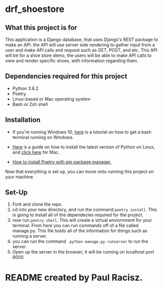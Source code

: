 # drf_shoestore

<h2> What this project is for </h2>
<p> This application is a Django database, that uses Django's REST package to make an API. the API will use server side rendering to gather input from a user and make API calls and request such as GET, POST, and etc. This API will be for a shoe store demo, the users will be able to make API calls to view and render specific shoes, with information regarding them.
  
  
<h2> Dependencies required for this project </h2>
<ul>
  <li>Python 3.8.2</li>
  <li>Poetry</li>
  <li>Linux-based or Mac operating system</li>
  <li>Bash or Zsh shell</li>
  </ul>

<h2> Installation </h2>
<ul>
<p><li>If you're running Windows 10, <a href="https://www.howtogeek.com/249966/how-to-install-and-use-the-linux-bash-shell-on-windows-10/">here</a> is a tutorial on how to get a bash terminal running on Windows.</li><p/>
<p><li><a href="https://www.geeksforgeeks.org/how-to-download-and-install-python-latest-version-on-linux/">Here</a> is a guide on how to install the latest version of Python on Linux, and <a href="https://blog.adafruit.com/2020/05/29/installing-the-latest-version-of-python-on-mac-os-catalina-python-mac-apple-catalina-letsbsocial1/">click here</a> for Mac.
  </li>
</p>
  <p><li><a href="https://pypi.org/project/poetry/">How to install Poetry with pip package manager.</a></li></p>
  </ul>
  <p> Now that everything is set up, you can move onto running this project on your machine</p>
  
  <h2> Set-Up </h2>
  
  <ol>
  <li> Fork and clone the repo.</li>
  <li> cd into your new directory, and run the command <code>poetry install</code>. This is going to install all of the dependecies required for the project.</li>
  <li> now run <code>poetry shell</code>. This will create a virtual enviornment for your terminal. From here you can run commands off of a file called manage.py. This file holds all of the information for things such as running a server. </li>
  <li> you can run the command <code> python manage.py runserver</code> to run the server.
    <li> Open up the server in the browser, it will be running on localhost port 8000.
  </li>
  </ol>

# README created by Paul Racisz.
